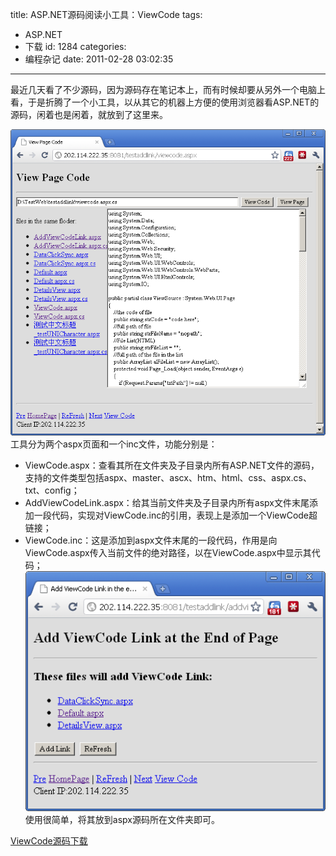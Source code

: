 title: ASP.NET源码阅读小工具：ViewCode
tags:
  - ASP.NET
  - 下载
id: 1284
categories:
  - 编程杂记
date: 2011-02-28 03:02:35
---

最近几天看了不少源码，因为源码存在笔记本上，而有时候却要从另外一个电脑上看，于是折腾了一个小工具，以从其它的机器上方便的使用浏览器看ASP.NET的源码，闲着也是闲着，就放到了这里来。

[![ViewCode.aspx](/upfile/2011/02/View_ASPNET_Page_Code.png "ViewCode.aspx")](/upfile/2011/02/View_ASPNET_Page_Code.png)
工具分为两个aspx页面和一个inc文件，功能分别是：

*   ViewCode.aspx：查看其所在文件夹及子目录内所有ASP.NET文件的源码，支持的文件类型包括aspx、master、ascx、htm、html、css、aspx.cs、txt、config；
*   AddViewCodeLink.aspx：给其当前文件夹及子目录内所有aspx文件末尾添加一段代码，实现对ViewCode.inc的引用，表现上是添加一个ViewCode超链接；
*   ViewCode.inc：这是添加到aspx文件末尾的一段代码，作用是向ViewCode.aspx传入当前文件的绝对路径，以在ViewCode.aspx中显示其代码；<!--more-->
[![AddViewCodeLink.aspx](/upfile/2011/02/Add_ViewCode_Link.png "AddViewCodeLink.aspx")](/upfile/2011/02/Add_ViewCode_Link.png)
使用很简单，将其放到aspx源码所在文件夹即可。

[ViewCode源码下载](http://chensd.com/2011-02/asp-dot-net-source-tools-viewcode.html/viewcode_aspnet)